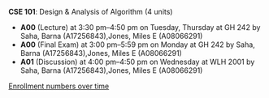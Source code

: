 **CSE 101**: Design & Analysis of Algorithm (4 units)

- **A00** (Lecture) at 3:30 pm–4:50 pm on Tuesday, Thursday at GH 242 by Saha, Barna (A17256843),Jones, Miles E (A08066291)
- **A00** (Final Exam) at 3:00 pm–5:59 pm on Monday at GH 242 by Saha, Barna (A17256843),Jones, Miles E (A08066291)
- **A01** (Discussion) at 4:00 pm–4:50 pm on Wednesday at WLH 2001 by Saha, Barna (A17256843),Jones, Miles E (A08066291)

[Enrollment numbers over time](./CSE101.tsv)
